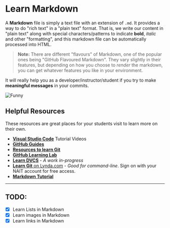 # Learn Markdown

A **Markdown** file is simply a text file with an extension of `.md`. It provides a way to do "rich text" in a "plain text" format. That is, we write our content in "plain text" along with special characters/patterns to indicate **bold**, *italic* and other "formatting", and this markdown file can be automatically processed into HTML.

> **Note:** There are different "flavours" of Markdown, one of the popular ones being "GitHub Flavoured Markdown". They vary slightly in their features, but depending on how you choose to *render* the markdown, you can get whatever features you like in your environment.

It will really help you as a developer/instructor/student if you try to make **meaningful messages** in your commits.

![Funny](https://imgs.xkcd.com/comics/git_commit.png)

## Helpful Resources

These resources are great places for your students visit to learn more on their own.

- [**Visual Studio Code**](https://code.visualstudio.com/docs/introvideos/overview) Tutorial Videos
- [**GitHub Guides**](https://guides.github.com/)
- [**Resources to learn Git**](http://try.github.io/)
- [**GitHub Learning Lab**](https://lab.github.com/)
- [**Learn DVCS**](https://learndvcs.github.io/) - *A work in-progress*
- [**Learn Git** on Lynda.com](https://www.linkedin.com/learning/github-for-web-designers/welcome?u=2109516) - *Good for command-line*. Sign on with your NAIT account for free access.
- [**Markdown Tutorial**](https://www.markdowntutorial.com/)

----

## TODO:

- [x] Learn Lists in Markdown
- [x] Learn images in Markdown
- [x] Learn links in Markdown
